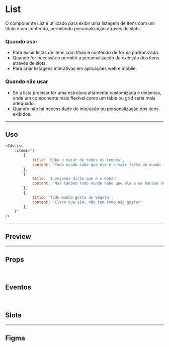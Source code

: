 # List

O componente List é utilizado para exibir uma listagem de itens com um título e um conteúdo, permitindo personalização através de slots.

### Quando usar

- Para exibir listas de itens com título e conteúdo de forma padronizada.
- Quando for necessário permitir a personalização da exibição dos itens através de slots.
- Para criar listagens interativas em aplicações web e mobile.

### Quando não usar

- Se a lista precisar ter uma estrutura altamente customizada e dinâmica, onde um componente mais flexível como um table ou grid seria mais adequado.
- Quando não há necessidade de interação ou personalização dos itens exibidos.

---

## Uso

```js
<CdsList
	:items="[
		{
			title: 'Goku o maior de todos os tempos',
			content: 'Todo mundo sabe que ele é o mais forte do mundo (não é atoa o filme 2)'
		},
		{
			title: 'Invejosos dirão que é o Gohan',
			content: 'Mas também todo mundo sabe que ele é um banana depois da saga do Cell'
		},
		{
			title: 'Todo mundo gosta do Vegeta',
			content: 'Claro que sim, não tem como não gostar'
		},
	]"
/>
```

---

## Preview

<PreviewBuilder
	:args
	:component="CdsList"
	:events="cdsListEvents"
/>

---

## Props

<APITable
	name="List"
	section="props"
/>
<br />

## Eventos

<APITable
	name="List"
	section="events"
/>
<br />

## Slots

<APITable
	name="List"
	section="slots"
/>

---

## Figma

<FigmaFrame
	src="https://embed.figma.com/design/J5fTswomlHu7RXk1gwbUq6/Cuida?node-id=2040-370&embed-host=share"
/>

<script setup>
import { ref } from 'vue';
const args = ref({});
import CdsList from '@/components/List.vue';

const cdsListEvents = [
	'click'
];
</script>
